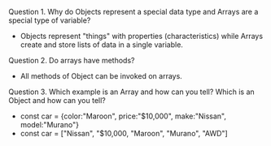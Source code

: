Question 1. Why do Objects represent a special data type and Arrays are a special type of variable?

- Objects represent "things" with properties (characteristics) while Arrays create and store lists of data in a single variable. 

Question 2. Do arrays have methods?

- All methods of Object can be invoked on arrays. 

Question 3. Which example is an Array and how can you tell? Which is an Object and how can you tell?

- const car = {color:"Maroon", price:"$10,000", make:"Nissan", model:"Murano"}
- const car = ["Nissan", "$10,000, "Maroon", "Murano", "AWD"]
